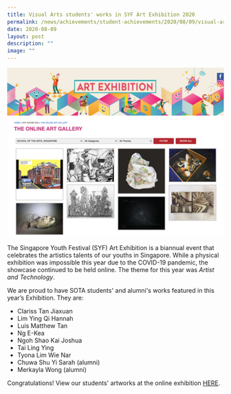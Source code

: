 ```yaml
---
title: Visual Arts students' works in SYF Art Exhibition 2020
permalink: /news/achievements/student-achievements/2020/08/09/visual-arts-students-works-in-syf-art-exhibition/
date: 2020-08-09
layout: post
description: ""
image: ""
---
```

![](/images/screenshot-of-sota-students-works-on-the-exhibition-webpage.jpg)

The Singapore Youth Festival (SYF) Art Exhibition is a biannual event that celebrates the artistics talents of our youths in Singapore. While a physical exhibition was impossible this year due to the COVID-19 pandemic, the showcase continued to be held online. The theme for this year was _Artist and Technology_.  
  
We are proud to have SOTA students' and alumni's works featured in this year’s Exhibition. They are:  
  

*   Clariss Tan Jiaxuan
*   Lim Ying Qi Hannah
*   Luis Matthew Tan
*   Ng E-Kea
*   Ngoh Shao Kai Joshua
*   Tai Ling Ying
*   Tyona Lim Wie Nar
*   Chuwa Shu Yi Sarah (alumni)
*   Merkayla Wong (alumni)

  
  
Congratulations! View our students' artworks at the online exhibition [HERE](https://www.singaporeyouthfestival.sg/art-exhibition/the-online-art-gallery).